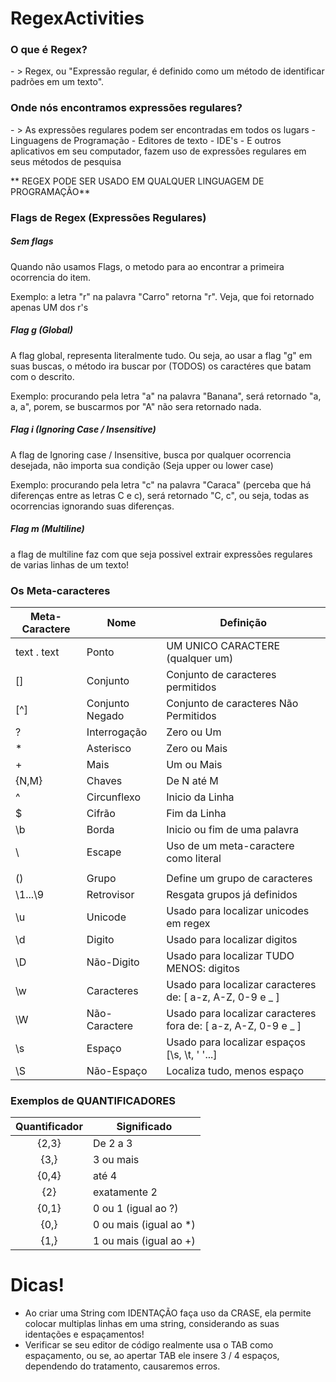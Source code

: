 # RegexActivities

<h3>O que é Regex?</h3>
- > Regex, ou "Expressão regular, é definido como um método de identificar padrões em um texto".

<h3>Onde nós encontramos expressões regulares?</h3>
- > As expressões regulares podem ser encontradas em todos os lugars
- Linguagens de Programação
- Editores de texto
- IDE's
- E outros aplicativos em seu computador, fazem uso de expressões regulares em seus métodos de pesquisa

** REGEX PODE SER USADO EM QUALQUER LINGUAGEM DE PROGRAMAÇÃO**

<h3>Flags de Regex (Expressões Regulares)</h3>

<h5>Sem flags</h5>
Quando não usamos Flags, o metodo para ao encontrar a primeira ocorrencia do item.

Exemplo: a letra "r" na palavra "Carro" retorna "r". Veja, que foi retornado apenas UM dos r's

<h5>Flag g (Global)</h5>
A flag global, representa literalmente tudo. Ou seja, ao usar a flag "g" em suas buscas, o método ira buscar por (TODOS) os caractéres que batam com o descrito.

Exemplo: procurando pela letra "a" na palavra "Banana", será retornado "a, a, a", porem, se buscarmos por "A" não sera retornado nada.

<h5>Flag i (Ignoring Case / Insensitive)</h5>
A flag de Ignoring case / Insensitive, busca por qualquer ocorrencia desejada, não importa sua condição (Seja upper ou lower case)

Exemplo: procurando pela letra "c" na palavra "Caraca" (perceba que há diferenças entre as letras C e c), será retornado "C, c", ou seja, todas as ocorrencias ignorando suas diferenças.

<h5>Flag m (Multiline)</h5>
a flag de multiline faz com que seja possivel extrair expressões regulares de varias linhas de um texto!

<h3>Os Meta-caracteres</h3>
      
| Meta-Caractere | Nome            | Definição                                                       |
|----------------|-----------------|-----------------------------------------------------------------|
| text . text    | Ponto           | UM UNICO CARACTERE  (qualquer um)                               |
| []             | Conjunto        | Conjunto de caracteres permitidos                               |
| [^]            | Conjunto Negado | Conjunto de caracteres Não Permitidos                           |
| ?              | Interrogação    | Zero ou Um                                                      |
| *              | Asterisco       | Zero ou Mais                                                    |
| +              | Mais            | Um ou Mais                                                      |
| {N,M}          | Chaves          | De N até M                                                      |
| ^              | Circunflexo     | Inicio da Linha                                                 |
| $              | Cifrão          | Fim da Linha                                                    |
| \b             | Borda           | Inicio ou fim de uma palavra                                    |
| \              | Escape          | Uso de um meta-caractere como literal                           |
| ||             | Ou              | Operação de Ou                                                  |
| ()             | Grupo           | Define um grupo de caracteres                                   |
| \1...\9        | Retrovisor      | Resgata grupos já definidos                                     |
| \u             | Unicode         | Usado para localizar unicodes em regex                          |
| \d             | Digito          | Usado para localizar digitos                                    |
| \D             | Não-Digito      | Usado para localizar TUDO MENOS: digitos                        |
| \w             | Caracteres      | Usado para localizar caracteres de: [ a-z, A-Z, 0-9 e _ ]       |
| \W             | Não-Caractere   | Usado para localizar caracteres fora de: [ a-z, A-Z, 0-9 e _ ]  |
| \s             | Espaço          | Usado para localizar espaços [\s, \t, ' '...]                   |
| \S             | Não-Espaço      | Localiza tudo, menos espaço                                     |


<h3>Exemplos de QUANTIFICADORES</h3>

| Quantificador   | Significado            |
|:---------------:|------------------------|
| {2,3}           | De 2 a 3               |
| {3,}            | 3 ou mais              |
| {0,4}           | até 4                  |
| {2}             | exatamente 2           |
| {0,1}           | 0 ou 1 (igual ao ?)    |
| {0,}            | 0 ou mais (igual ao *) |
| {1,}            | 1 ou mais (igual ao +) |

# Dicas! 

<ul>
    <li>Ao criar uma String com IDENTAÇÃO faça uso da CRASE, ela permite colocar multiplas linhas em uma string, considerando as suas identações e espaçamentos!</li>
    <li>Verificar se seu editor de código realmente usa o TAB como espaçamento, ou se, ao apertar TAB ele insere 3 / 4 espaços, dependendo do tratamento, causaremos erros.</li>
</ul>
